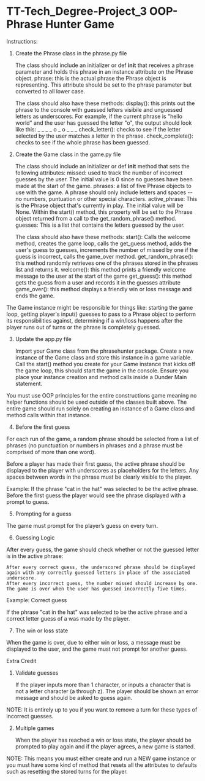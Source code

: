 # TT-Tech_Degree-Project_3 OOP-Phrase Hunter Game


Instructions:

1. Create the Phrase class in the phrase.py file

    The class should include an initializer or def __init__ that receives a phrase parameter and holds this phrase in an instance attribute on the Phrase object.
        phrase: this is the actual phrase the Phrase object is representing. This attribute should be set to the phrase parameter but converted to all lower case.

    The class should also have these methods:
        display(): this prints out the phrase to the console with guessed letters visibile and unguessed letters as underscores.
        For example, if the current phrase is "hello world" and the user has guessed the letter "o", the output should look like this: _ _ _ _ o    _ o _ _ _
        check_letter(): checks to see if the letter selected by the user matches a letter in the phrase.
        check_complete(): checks to see if the whole phrase has been guessed.

2. Create the Game class in the game.py file

    The class should include an initializer or def __init__ method that sets the following attributes:
        missed: used to track the number of incorrect guesses by the user. The initial value is 0 since no guesses have been made at the start of the game.
        phrases: a list of five Phrase objects to use with the game. A phrase should only include letters and spaces -- no numbers, puntuation or other special characters.
        active_phrase: This is the Phrase object that's currently in play. The initial value will be None. Within the start() method, this property will be set to the Phrase object returned from a call to the get_random_phrase() method.
        guesses: This is a list that contains the letters guessed by the user.

    The class should also have these methods:
        start(): Calls the welcome method, creates the game loop, calls the get_guess method, adds the user's guess to guesses, increments the number of missed by one if the guess is incorrect, calls the game_over method.
        get_random_phrase(): this method randomly retrieves one of the phrases stored in the phrases list and returns it.
        welcome(): this method prints a friendly welcome message to the user at the start of the game
        get_guess(): this method gets the guess from a user and records it in the guesses attribute
        game_over(): this method displays a friendly win or loss message and ends the game.

The Game instance might be responsible for things like: starting the game loop, getting player's input() guesses to pass to a Phrase object to perform its responsibilities against, determining if a win/loss happens after the player runs out of turns or the phrase is completely guessed.

3. Update the app.py file

    Import your Game class from the phrasehunter package.
    Create a new instance of the Game class and store this instance in a game variable.
    Call the start() method you create for your Game instance that kicks off the game loop, this should start the game in the console.
    Ensure you place your instance creation and method calls inside a Dunder Main statement.

You must use OOP principles for the entire constructions game meaning no helper functions should be used outside of the classes built above. The entire game should run solely on creating an instance of a Game class and method calls within that instance.

4.  Before the first guess

For each run of the game, a random phrase should be selected from a list of phrases (no punctuation or numbers in phrases and a phrase must be comprised of more than one word).

Before a player has made their first guess, the active phrase should be displayed to the player with underscores as placeholders for the letters. Any spaces between words in the phrase must be clearly visible to the player.

Example: If the phrase "cat in the hat" was selected to be the active phrase. Before the first guess the player would see the phrase displayed with a prompt to guess.

5. Prompting for a guess

The game must prompt for the player’s guess on every turn.

6. Guessing Logic

After every guess, the game should check whether or not the guessed letter is in the active phrase:

    After every correct guess, the underscored phrase should be displayed again with any correctly guessed letters in place of the associated underscore.
    After every incorrect guess, the number missed should increase by one. The game is over when the user has guessed incorrectly five times.

Example: Correct guess

If the phrase "cat in the hat" was selected to be the active phrase and a correct letter guess of a was made by the player.

7. The win or loss state

When the game is over, due to either win or loss, a message must be displayed to the user, and the game must not prompt for another guess.




Extra Credit

1. Validate guesses

    If the player inputs more than 1 character, or inputs a character that is not a letter character (a through z). The player should be shown an error message and should be asked to guess again.

NOTE: It is entirely up to you if you want to remove a turn for these types of incorrect guesses.

2. Multiple games

    When the player has reached a win or loss state, the player should be prompted to play again and if the player agrees, a new game is started.

NOTE: This means you must either create and run a NEW game instance or you must have some kind of method that resets all the attributes to defaults such as resetting the stored turns for the player.



 
